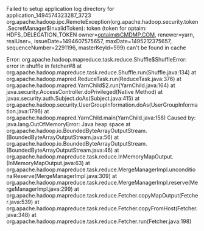 Failed to setup application log directory for application_1494574323287_3723
org.apache.hadoop.ipc.RemoteException(org.apache.hadoop.security.token.SecretManager$InvalidToken): token (token for optaim: HDFS_DELEGATION_TOKEN owner=optaim@CMDMP.COM, renewer=yarn, realUser=, issueDate=1494607575657, maxDate=1495212375657, sequenceNumber=2291196, masterKeyId=599) can't be found in cache


Error: org.apache.hadoop.mapreduce.task.reduce.Shuffle$ShuffleError: error in shuffle in fetcher#8 at org.apache.hadoop.mapreduce.task.reduce.Shuffle.run(Shuffle.java:134) at org.apache.hadoop.mapred.ReduceTask.run(ReduceTask.java:376) at org.apache.hadoop.mapred.YarnChild$2.run(YarnChild.java:164) at java.security.AccessController.doPrivileged(Native Method) at javax.security.auth.Subject.doAs(Subject.java:415) at org.apache.hadoop.security.UserGroupInformation.doAs(UserGroupInformation.java:1796) at org.apache.hadoop.mapred.YarnChild.main(YarnChild.java:158) Caused by: java.lang.OutOfMemoryError: Java heap space at org.apache.hadoop.io.BoundedByteArrayOutputStream.<init>(BoundedByteArrayOutputStream.java:56) at org.apache.hadoop.io.BoundedByteArrayOutputStream.<init>(BoundedByteArrayOutputStream.java:46) at org.apache.hadoop.mapreduce.task.reduce.InMemoryMapOutput.<init>(InMemoryMapOutput.java:63) at org.apache.hadoop.mapreduce.task.reduce.MergeManagerImpl.unconditionalReserve(MergeManagerImpl.java:309) at org.apache.hadoop.mapreduce.task.reduce.MergeManagerImpl.reserve(MergeManagerImpl.java:299) at org.apache.hadoop.mapreduce.task.reduce.Fetcher.copyMapOutput(Fetcher.java:539) at org.apache.hadoop.mapreduce.task.reduce.Fetcher.copyFromHost(Fetcher.java:348) at org.apache.hadoop.mapreduce.task.reduce.Fetcher.run(Fetcher.java:198)